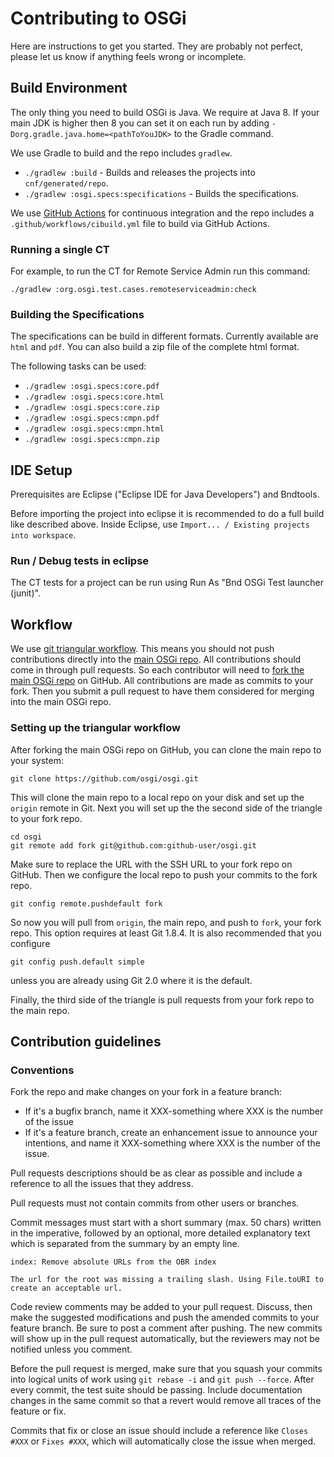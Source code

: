 # Contributing to OSGi

Here are instructions to get you started. They are probably not perfect, please let us know if anything feels wrong or incomplete.

## Build Environment

The only thing you need to build OSGi is Java.
We require at Java 8. If your main JDK is higher then 8 you can set it on each run by adding `-Dorg.gradle.java.home=<pathToYouJDK>` to the Gradle command.

We use Gradle to build and the repo includes `gradlew`.

- `./gradlew :build` - Builds and releases the projects into `cnf/generated/repo`.
- `./gradlew :osgi.specs:specifications` - Builds the specifications.

We use [GitHub Actions](https://github.com/osgi/osgi/actions?query=workflow%3A%22CI%20Build%22) for continuous integration and the repo includes a `.github/workflows/cibuild.yml` file to build via GitHub Actions.

### Running a single CT

For example, to run the CT for Remote Service Admin run this command:

    ./gradlew :org.osgi.test.cases.remoteserviceadmin:check

### Building the Specifications

The specifications can be build in different formats. Currently available are `html` and `pdf`. You can also build a zip file of the complete html format.

The following tasks can be used:

- `./gradlew :osgi.specs:core.pdf`
- `./gradlew :osgi.specs:core.html`
- `./gradlew :osgi.specs:core.zip`
- `./gradlew :osgi.specs:cmpn.pdf`
- `./gradlew :osgi.specs:cmpn.html`
- `./gradlew :osgi.specs:cmpn.zip`

## IDE Setup

Prerequisites are Eclipse ("Eclipse IDE for Java Developers") and Bndtools.

Before importing the project into eclipse it is recommended to do a full build like described above. Inside Eclipse, use `Import... / Existing projects into workspace`.

### Run / Debug tests in eclipse

The CT tests for a project can be run using Run As "Bnd OSGi Test launcher (junit)".

## Workflow

We use [git triangular workflow](https://github.blog/2015-07-29-git-2-5-including-multiple-worktrees-and-triangular-workflows/).
This means you should not push contributions directly into the [main OSGi repo](https://github.com/osgi/osgi).
All contributions should come in through pull requests.
So each contributor will need to [fork the main OSGi repo](https://github.com/osgi/osgi/fork) on GitHub.
All contributions are made as commits to your fork.
Then you submit a pull request to have them considered for merging into the main OSGi repo.

### Setting up the triangular workflow

After forking the main OSGi repo on GitHub, you can clone the main repo to your system:

    git clone https://github.com/osgi/osgi.git

This will clone the main repo to a local repo on your disk and set up the `origin` remote in Git.
Next you will set up the the second side of the triangle to your fork repo.

    cd osgi
    git remote add fork git@github.com:github-user/osgi.git

Make sure to replace the URL with the SSH URL to your fork repo on GitHub.
Then we configure the local repo to push your commits to the fork repo.

    git config remote.pushdefault fork

So now you will pull from `origin`, the main repo, and push to `fork`, your fork repo.
This option requires at least Git 1.8.4. It is also recommended that you configure

    git config push.default simple

unless you are already using Git 2.0 where it is the default.

Finally, the third side of the triangle is pull requests from your fork repo to the
main repo.

## Contribution guidelines

### Conventions

Fork the repo and make changes on your fork in a feature branch:

- If it's a bugfix branch, name it XXX-something where XXX is the number of the issue
- If it's a feature branch, create an enhancement issue to announce your intentions, and name it XXX-something where XXX is the number of the issue.

Pull requests descriptions should be as clear as possible and include a reference to all the issues that they address.

Pull requests must not contain commits from other users or branches.

Commit messages must start with a short summary (max. 50 chars) written in the imperative, followed by an optional, more detailed explanatory text which is separated from the summary by an empty line.

    index: Remove absolute URLs from the OBR index

    The url for the root was missing a trailing slash. Using File.toURI to
    create an acceptable url.

Code review comments may be added to your pull request.
Discuss, then make the suggested modifications and push the amended commits to your feature branch.
Be sure to post a comment after pushing.
The new commits will show up in the pull request automatically, but the reviewers may not be notified unless you comment.

Before the pull request is merged, make sure that you squash your commits into logical units of work using `git rebase -i` and `git push --force`.
After every commit, the test suite should be passing.
Include documentation changes in the same commit so that a revert would remove all traces of the feature or fix.

Commits that fix or close an issue should include a reference like `Closes #XXX` or `Fixes #XXX`, which will automatically close the issue when merged.

